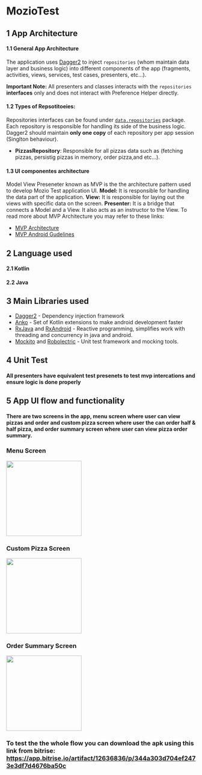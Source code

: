 # MozioTest

## 1 App Architecture
#### 1.1 General App Architecture
The application uses [Dagger2](https://google.github.io/dagger/) to inject `repositories` (whom maintain data layer and business logic) into different components of the app (fragments, activities, views, services, test cases, presenters, etc...).

**Important Note:** All presenters and classes interacts with the `repositories` **interfaces** only and does not interact with Preference Helper directly.
#### 1.2 Types of Repsotitoeies:
Repositories interfaces can be found under [`data.repositories`](https://github.com/zack-barakat/MozioTest/tree/master/app/src/main/java/com/android/maziotest/data/repositories) package. Each repository is responsible for handling its side of the business logic.
Dagger2 should maintain **only one copy** of each repository per app session (Singlton behaviour).

* **PizzasRepository**: Responsible for all pizzas data such as (fetching pizzas, persistig pizzas in memory, order pizza,and etc...).

#### 1.3 UI componentes architecture
Model View Preseneter known as MVP is the the architecture pattern used to develop Mozio Test application UI.
**Model:** It is responsible for handling the data part of the application.
**View:** It is responsible for laying out the views with specific data on the screen.
**Presenter:** It is a bridge that connects a Model and a View. It also acts as an instructor to the View.
To read more about MVP Architecture you may refer to these links:
- [MVP Architecture](https://blog.mindorks.com/essential-guide-for-designing-your-android-app-architecture-mvp-part-1-74efaf1cda40#.lkml1yggq)
- [MVP Android Gudelines](https://medium.com/@cervonefrancesco/model-view-presenter-android-guidelines-94970b430ddf)

## 2 Language used
#### 2.1 Kotlin
#### 2.2 Java

## 3 Main Libraries used

* [Dagger2](https://google.github.io/dagger/android.html) - Dependency injection framework
* [Anko](https://github.com/Kotlin/anko) - Set of Kotlin extensions to make android development faster
* [RxJava](https://github.com/ReactiveX/RxJava) and [RxAndroid](https://github.com/ReactiveX/RxAndroid) - Reactive programming, simplifies work with threading and concurrency in java and android.
* [Mockito](https://github.com/mockito/mockito) and [Robolectric](https://github.com/robolectric/robolectric) - Unit test framework and mocking tools.

## 4 Unit Test

#### All presenters have equivalent test presenets to test mvp intercations and ensure logic is done properly

## 5 App UI flow and functionality
#### There are two screens in the app, menu screen where user can view pizzas and order and custom pizza screen where user the can order half & half pizza, and order summary screen where user can view pizza order summary.
### Menu Screen
<img src="https://user-images.githubusercontent.com/13542406/53826696-32c5d580-3fb4-11e9-80fc-a63a56b8318c.png" width="200" >

### Custom Pizza Screen
<img src="https://user-images.githubusercontent.com/13542406/53826606-ef6b6700-3fb3-11e9-990e-015d534c0826.png" width="200" >

### Order Summary Screen
<img src="https://user-images.githubusercontent.com/13542406/53826607-ef6b6700-3fb3-11e9-83ce-02e7549e612d.png" width="200" >

### To test the the whole flow you can download the apk using this link from bitrise: https://app.bitrise.io/artifact/12636836/p/344a303d704ef2473e3df7d4676ba50c

